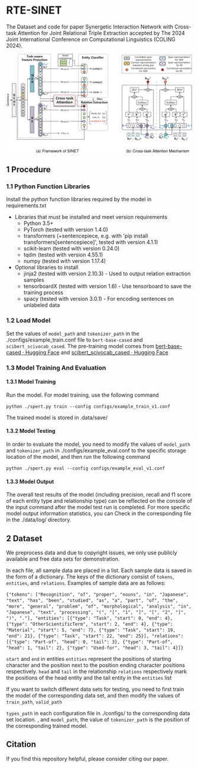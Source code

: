# RTE-SINET
The Dataset and code for paper Synergetic Interaction Network with Cross-task Attention for Joint Relational Triple Extraction accepted by The 2024 Joint International Conference on Computational Linguistics (COLING 2024).

![](SINET.png)


## 1 Procedure

### 1.1 Python Function Libraries

Install the python function libraries required by the model in requirements.txt

- Libraries that must be installed and meet version requirements
  - Python 3.5+
  - PyTorch (tested with version 1.4.0)
  - transformers (+sentencepiece, e.g. with 'pip install transformers[sentencepiece]', tested with version 4.1.1)
  - scikit-learn (tested with version 0.24.0)
  - tqdm (tested with version 4.55.1)
  - numpy (tested with version 1.17.4)
- Optional libraries to install
  - jinja2 (tested with version 2.10.3) - Used to output relation extraction samples
  - tensorboardX (tested with version 1.6) - Use tensorboard to save the training process
  - spacy (tested with version 3.0.1) - For encoding sentences on unlabeled data


### 1.2 Load Model

Set the values ​​of `model_path` and `tokenizer_path` in the ./configs/example_train.conf file to `bert-base-cased` and `scibert_scivocab_cased`. The pre-training model comes from [bert-base-cased · Hugging Face](https://huggingface.co/google-bert/bert-base-cased) and [scibert_scivocab_cased · Hugging Face](https://huggingface.co/allenai/scibert_scivocab_cased/tree/main)


### 1.3 Model Training And Evaluation

#### 1.3.1 Model Training

Run the model. For model training, use the following command
~~~
python ./spert.py train --config configs/example_train_v1.conf
~~~

The trained model is stored in .data/save/

#### 1.3.2 Model Testing<span id="label"></span>

In order to evaluate the model, you need to modify the values ​​of `model_path` and `tokenizer_path` in ./configs/example_eval.conf to the specific storage location of the model, and then run the following command

~~~
python ./spert.py eval --config configs/example_eval_v1.conf
~~~

#### 1.3.3 Model Output

The overall test results of the model (including precision, recall and f1 score of each entity type and relationship type) can be reflected on the console of the input command after the model test run is completed. For more specific model output information statistics, you can Check in the corresponding file in the ./data/log/ directory.


## 2 Dataset

We preprocess data and due to copyright issues, we only use publicly available and free data sets for demonstration.

In each file, all sample data are placed in a list. Each sample data is saved in the form of a dictionary. The keys of the dictionary consist of `tokens`, `entities`, and `relations`. Examples of sample data are as follows:

~~~
{"tokens": ["Recognition", "of", "proper", "nouns", "in", "Japanese", "text", "has", "been", "studied", "as", "a", "part", "of", "the", "more", "general", "problem", "of", "morphological", "analysis", "in", "Japanese", "text", "processing", "(", "[", "1", "]", "[", "2", "]", ")", "."], "entities": [{"type": "Task", "start": 0, "end": 4}, {"type": "OtherScientificTerm", "start": 2, "end": 4}, {"type": "Material", "start": 5, "end": 7}, {"type": "Task", "start": 19, "end": 21}, {"type": "Task", "start": 22, "end": 25}], "relations": [{"type": "Part-of", "head": 0, "tail": 3}, {"type": "Part-of", "head": 1, "tail": 2}, {"type": "Used-for", "head": 3, "tail": 4}]}
~~~



`start` and `end` in entities `entities` represent the positions of starting character and the position next to the position ending character positions respectively.
`head` and `tail` in the relationship `relations` respectively mark the positions of the head entity and the tail entity in the `entities` list

If you want to switch different data sets for testing, you need to first train the model of the corresponding data set, and then modify the values ​​of `train_path`, `valid_path`

`types_path` in each configuration file in ./configs/ to the corresponding data set location. , and `model_path`, the value of `tokenizer_path` is the position of the corresponding trained model.

## Citation

If you find this repository helpful, please consider citing our paper.

